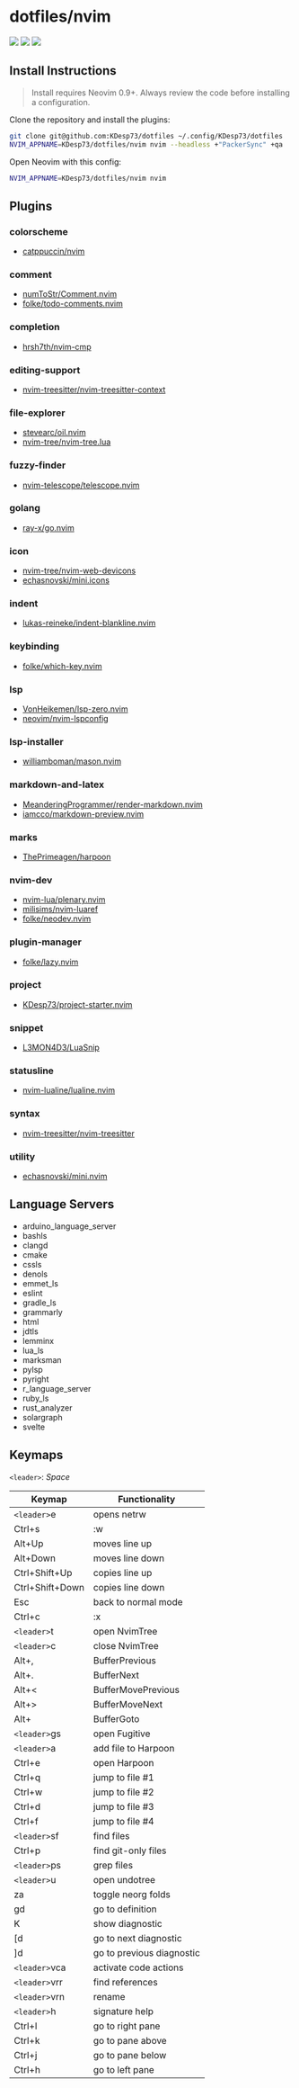 # dotfiles/nvim

<a href="https://dotfyle.com/KDesp73/dotfiles-nvim"><img src="https://dotfyle.com/KDesp73/dotfiles-nvim/badges/plugins?style=flat" /></a>
<a href="https://dotfyle.com/KDesp73/dotfiles-nvim"><img src="https://dotfyle.com/KDesp73/dotfiles-nvim/badges/leaderkey?style=flat" /></a>
<a href="https://dotfyle.com/KDesp73/dotfiles-nvim"><img src="https://dotfyle.com/KDesp73/dotfiles-nvim/badges/plugin-manager?style=flat" /></a>


## Install Instructions

 > Install requires Neovim 0.9+. Always review the code before installing a configuration.

Clone the repository and install the plugins:

```sh
git clone git@github.com:KDesp73/dotfiles ~/.config/KDesp73/dotfiles
NVIM_APPNAME=KDesp73/dotfiles/nvim nvim --headless +"PackerSync" +qa
```

Open Neovim with this config:

```sh
NVIM_APPNAME=KDesp73/dotfiles/nvim nvim
```

## Plugins

### colorscheme

+ [catppuccin/nvim](https://dotfyle.com/plugins/catppuccin/nvim)
### comment

+ [numToStr/Comment.nvim](https://dotfyle.com/plugins/numToStr/Comment.nvim)
+ [folke/todo-comments.nvim](https://dotfyle.com/plugins/folke/todo-comments.nvim)
### completion

+ [hrsh7th/nvim-cmp](https://dotfyle.com/plugins/hrsh7th/nvim-cmp)
### editing-support

+ [nvim-treesitter/nvim-treesitter-context](https://dotfyle.com/plugins/nvim-treesitter/nvim-treesitter-context)
### file-explorer

+ [stevearc/oil.nvim](https://dotfyle.com/plugins/stevearc/oil.nvim)
+ [nvim-tree/nvim-tree.lua](https://dotfyle.com/plugins/nvim-tree/nvim-tree.lua)
### fuzzy-finder

+ [nvim-telescope/telescope.nvim](https://dotfyle.com/plugins/nvim-telescope/telescope.nvim)
### golang

+ [ray-x/go.nvim](https://dotfyle.com/plugins/ray-x/go.nvim)
### icon

+ [nvim-tree/nvim-web-devicons](https://dotfyle.com/plugins/nvim-tree/nvim-web-devicons)
+ [echasnovski/mini.icons](https://dotfyle.com/plugins/echasnovski/mini.icons)
### indent

+ [lukas-reineke/indent-blankline.nvim](https://dotfyle.com/plugins/lukas-reineke/indent-blankline.nvim)
### keybinding

+ [folke/which-key.nvim](https://dotfyle.com/plugins/folke/which-key.nvim)
### lsp

+ [VonHeikemen/lsp-zero.nvim](https://dotfyle.com/plugins/VonHeikemen/lsp-zero.nvim)
+ [neovim/nvim-lspconfig](https://dotfyle.com/plugins/neovim/nvim-lspconfig)
### lsp-installer

+ [williamboman/mason.nvim](https://dotfyle.com/plugins/williamboman/mason.nvim)
### markdown-and-latex

+ [MeanderingProgrammer/render-markdown.nvim](https://dotfyle.com/plugins/MeanderingProgrammer/render-markdown.nvim)
+ [iamcco/markdown-preview.nvim](https://dotfyle.com/plugins/iamcco/markdown-preview.nvim)
### marks

+ [ThePrimeagen/harpoon](https://dotfyle.com/plugins/ThePrimeagen/harpoon)
### nvim-dev

+ [nvim-lua/plenary.nvim](https://dotfyle.com/plugins/nvim-lua/plenary.nvim)
+ [milisims/nvim-luaref](https://dotfyle.com/plugins/milisims/nvim-luaref)
+ [folke/neodev.nvim](https://dotfyle.com/plugins/folke/neodev.nvim)
### plugin-manager

+ [folke/lazy.nvim](https://dotfyle.com/plugins/folke/lazy.nvim)
### project

+ [KDesp73/project-starter.nvim](https://dotfyle.com/plugins/KDesp73/project-starter.nvim)
### snippet

+ [L3MON4D3/LuaSnip](https://dotfyle.com/plugins/L3MON4D3/LuaSnip)
### statusline

+ [nvim-lualine/lualine.nvim](https://dotfyle.com/plugins/nvim-lualine/lualine.nvim)
### syntax

+ [nvim-treesitter/nvim-treesitter](https://dotfyle.com/plugins/nvim-treesitter/nvim-treesitter)
### utility

+ [echasnovski/mini.nvim](https://dotfyle.com/plugins/echasnovski/mini.nvim)
## Language Servers

+ arduino_language_server
+ bashls
+ clangd
+ cmake
+ cssls
+ denols
+ emmet_ls
+ eslint
+ gradle_ls
+ grammarly
+ html
+ jdtls
+ lemminx
+ lua_ls
+ marksman
+ pylsp
+ pyright
+ r_language_server
+ ruby_ls
+ rust_analyzer
+ solargraph
+ svelte

## Keymaps

`<leader>`: *Space*

| Keymap            | Functionality             |
|-------------------|---------------------------|
| `<leader>`e       | opens netrw               |
| Ctrl+s            | :w                        |
| Alt+Up            | moves line up             |
| Alt+Down          | moves line down           |
| Ctrl+Shift+Up     | copies line up            |
| Ctrl+Shift+Down   | copies line down          |
| Esc               | back to normal mode       |
| Ctrl+c            | :x                        |
| `<leader>`t       | open NvimTree             |
| `<leader>`c       | close NvimTree            |
| Alt+,             | BufferPrevious            |
| Alt+.             | BufferNext                |
| Alt+<             | BufferMovePrevious        |
| Alt+>             | BufferMoveNext            |
| Alt+<n>           | BufferGoto <n>            |
| `<leader>`gs      | open Fugitive             |
| `<leader>`a       | add file to Harpoon       |
| Ctrl+e            | open Harpoon              |
| Ctrl+q            | jump to file #1           |
| Ctrl+w            | jump to file #2           |
| Ctrl+d            | jump to file #3           |
| Ctrl+f            | jump to file #4           |
| `<leader>`sf      | find files                |
| Ctrl+p            | find git-only files       |
| `<leader>`ps      | grep files                |
| `<leader>`u       | open undotree             |
| za                | toggle neorg folds        |
| gd                | go to definition          |
| K                 | show diagnostic           |
| [d                | go to next diagnostic     |
| ]d                | go to previous diagnostic |
| `<leader>`vca     | activate code actions     |
| `<leader>`vrr     | find references           |
| `<leader>`vrn     | rename                    |
| `<leader>`h       | signature help            |
| Ctrl+l            | go to right pane          |
| Ctrl+k            | go to pane above          |
| Ctrl+j            | go to pane below          |
| Ctrl+h            | go to left pane           |
